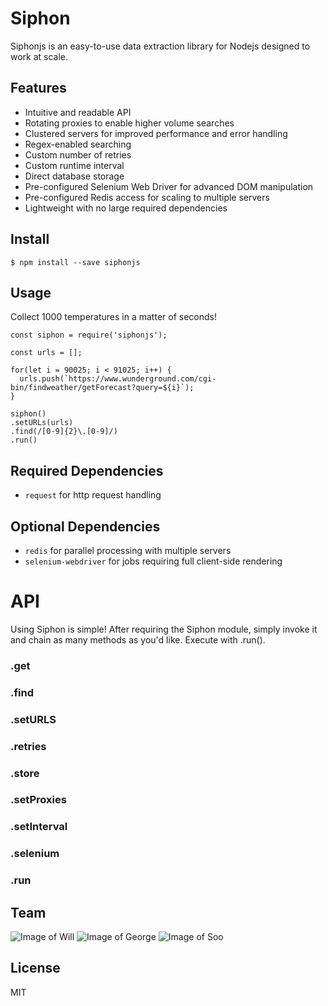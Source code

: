 # Siphon
Siphonjs is an easy-to-use data extraction library for Nodejs designed to work at scale.

## Features

- Intuitive and readable API
- Rotating proxies to enable higher volume searches 
- Clustered servers for improved performance and error handling
- Regex-enabled searching
- Custom number of retries
- Custom runtime interval
- Direct database storage
- Pre-configured Selenium Web Driver for advanced DOM manipulation
- Pre-configured Redis access for scaling to multiple servers
- Lightweight with no large required dependencies

## Install
```
$ npm install --save siphonjs
```

## Usage

Collect 1000 temperatures in a matter of seconds!

```
const siphon = require('siphonjs');

const urls = [];

for(let i = 90025; i < 91025; i++) {
  urls.push(`https://www.wunderground.com/cgi-bin/findweather/getForecast?query=${i}`);
}

siphon()
.setURLs(urls)
.find(/[0-9]{2}\.[0-9]/)
.run()
```

## Required Dependencies

- `request` for http request handling

## Optional Dependencies

- `redis` for parallel processing with multiple servers
- `selenium-webdriver` for jobs requiring full client-side rendering

# API

Using Siphon is simple! After requiring the Siphon module, simply invoke it and chain as many methods as you'd like. Execute with .run().

### .get

### .find

### .setURLS

### .retries

### .store

### .setProxies

### .setInterval

### .selenium

### .run

## Team

![Image of Will](https://avatars0.githubusercontent.com/u/7759384?v=3&s=150)
![Image of George](https://avatars3.githubusercontent.com/u/18508195?v=3&s=150)
![Image of Soo](https://avatars1.githubusercontent.com/u/15530782?v=3&s=150)

## License

MIT


